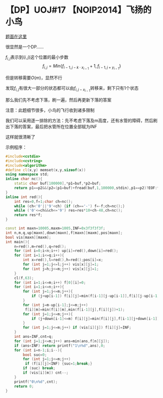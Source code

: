 # 【DP】UOJ#17 【NOIP2014】飞扬的小鸟

[题面在这里](http://uoj.ac/problem/17)



很显然是一个DP……

$f_{i,j}$表示到$(i,j)$这个位置的最小步数
$$
f_{i,j}=Min\{f_{i-1,j-k\cdot x_{i-1}}+1,f_{i-1,j+y_{i-1}} \}
$$


但是转移需要$O(m)$，显然不行

发现$f_{i,j}$有很大一部分的状态都可以由$f_{i,j-x_{i-1}}$转移来，剩下只有1个状态

那么我们先不考虑下落，刷一遍，然后再更新下落的答案



注意：此题细节很多，小鸟的飞行收到诸多限制

我们可以采用逐一排除的方法：先不考虑下落及m高度，还有水管的障碍，然后刷出下落的答案，最后把水管所在位置全部赋为INF

这样就很清晰了



示例程序：

```C++
#include<cstdio>
#include<cstring>
#include<algorithm>
#define cl(x,y) memset(x,y,sizeof(x))
using namespace std;
inline char nc(){
	static char buf[100000],*p1=buf,*p2=buf;
	return p1==p2&&(p2=(p1=buf)+fread(buf,1,100000,stdin),p1==p2)?EOF:*p1++;
}
inline int red(){
	int res=0,f=1;char ch=nc();
	while (ch<'0'||'9'<ch) {if (ch=='-') f=-f;ch=nc();}
	while ('0'<=ch&&ch<='9') res=res*10+ch-48,ch=nc();
	return res*f;
}

const int maxn=10005,maxm=1005,INF=0x3f3f3f3f;
int n,m,q,up[maxn],down[maxn],f[maxn][maxm],pos[maxn];
bool vis[maxn][maxm];
int main(){
	n=red(),m=red(),q=red();
	for (int i=0;i<n;i++) up[i]=red(),down[i]=red();
	for (int i=1;i<=q;i++){
		int x=red(),l=red(),h=red();pos[i]=x;
		for (int j=1;j<=l;j++) vis[x][j]=1;
		for (int j=h;j<=m;j++) vis[x][j]=1;
	}
	cl(f,63);
	for (int i=1;i<=m;i++) f[0][i]=0;
	for (int i=1;i<=n;i++){
		for (int j=1;j<=m;j++){
			if (j>up[i-1]) f[i][j]=min(f[i-1][j-up[i-1]],f[i][j-up[i-1]])+1;
		}
		for (int j=m-up[i-1];j<=m;j++)
		 f[i][m]=min(f[i][m],min(f[i-1][j],f[i][j])+1);
		for (int j=1;j<=m;j++){
			if (j+down[i-1]<=m) f[i][j]=min(f[i][j],f[i-1][j+down[i-1]]);
		}
		for (int j=1;j<=m;j++) if (vis[i][j]) f[i][j]=INF;
	}
	int ans=INF,cnt=q;
	for (int j=1;j<=m;j++) ans=min(ans,f[n][j]);
	if (ans<INF) return printf("1\n%d",ans),0;
	for (int i=n-1;i;i--){
		bool suc=0;
		for (int j=1;j<=m;j++)
		 if (f[i][j]<INF) {suc=1;break;}
		if (suc) break;
		if (vis[i][m]) cnt--;
	}
	printf("0\n%d",cnt);
	return 0;
}
```

